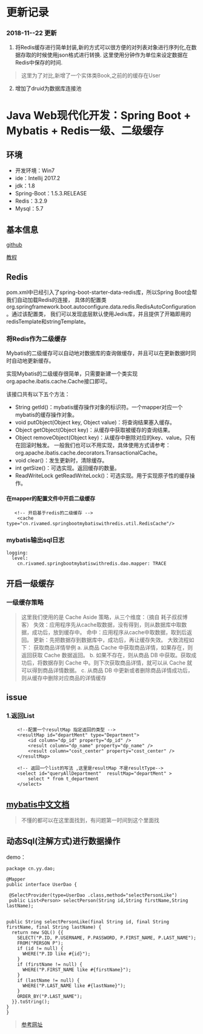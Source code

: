 # 更新记录

### 2018-11--22 更新
1. 将Redis缓存进行简单封装,新的方式可以很方便的对列表对象进行序列化,在数据存取的时候使用json格式进行转换.
这里使用分钟作为单位来设定数据在Redis中保存的时间.     
 > 这里为了对比,新增了一个实体类Book,之前的的缓存在User            
2. 增加了druid为数据库连接池     
# Java Web现代化开发：Spring Boot + Mybatis + Redis一级、二级缓存
## 环境
+ 开发环境：Win7
+ ide：Intellij 2017.2
+ jdk：1.8
+ Spring-Boot：1.5.3.RELEASE
+ Redis：3.2.9
+ Mysql：5.7
## 基本信息
[github](https://github.com/Lovelcp/spring-boot-mybatis-with-redis/tree/master)  

[教程](https://juejin.im/post/592c08292f301e006c60cae2)


## Redis
pom.xml中已经引入了spring-boot-starter-data-redis库，所以Spring Boot会帮我们自动加载Redis的连接，
具体的配置类org.springframework.boot.autoconfigure.data.redis.RedisAutoConfiguration。通过该配置类，
我们可以发现底层默认使用Jedis库，并且提供了开箱即用的redisTemplate和stringTemplate。

### 将Redis作为二级缓存
Mybatis的二级缓存可以自动地对数据库的查询做缓存，并且可以在更新数据时同时自动地更新缓存。

实现Mybatis的二级缓存很简单，只需要新建一个类实现org.apache.ibatis.cache.Cache接口即可。

该接口共有以下五个方法：

+ String getId()：mybatis缓存操作对象的标识符。一个mapper对应一个mybatis的缓存操作对象。
+ void putObject(Object key, Object value)：将查询结果塞入缓存。
+ Object getObject(Object key)：从缓存中获取被缓存的查询结果。
+ Object removeObject(Object key)：从缓存中删除对应的key、value。只有在回滚时触发。
一般我们也可以不用实现，具体使用方式请参考：org.apache.ibatis.cache.decorators.TransactionalCache。
+ void clear()：发生更新时，清除缓存。
+ int getSize()：可选实现。返回缓存的数量。
+ ReadWriteLock getReadWriteLock()：可选实现。用于实现原子性的缓存操作。

#### 在mapper的配置文件中开启二级缓存
````
   <!-- 开启基于redis的二级缓存 -->
    <cache type="cn.rivamed.springbootmybatiswithredis.util.RedisCache"/>
````
### mybatis输出sql日志
````
logging:
  level:
    cn.rivamed.springbootmybatiswithredis.dao.mapper: TRACE
````
## 开启一级缓存
### 一级缓存策略
> 这里我们使用的是 Cache Aside 策略，从三个维度：（摘自 耗子叔叔博客）
  失效：应用程序先从cache取数据，没有得到，则从数据库中取数据，成功后，放到缓存中。
  命中：应用程序从cache中取数据，取到后返回。
  更新：先把数据存到数据库中，成功后，再让缓存失效。
  大致流程如下：
  获取商品详情举例
  a. 从商品 Cache 中获取商品详情，如果存在，则返回获取 Cache 数据返回。
  b. 如果不存在，则从商品 DB 中获取。获取成功后，将数据存到 Cache 中。则下次获取商品详情，就可以从 Cache 就可以得到商品详情数据。
  c. 从商品 DB 中更新或者删除商品详情成功后，则从缓存中删除对应商品的详情缓存
## issue
### 1.返回List
````
    <!--配置一个resultMap 指定返回的类型 -->
    <resultMap id="departMent" type="Department">
        <id column="dp_id" property="dp_id" />
        <result column="dp_name" property="dp_name" />
        <result column="cost_center" property="cost_center" />
    </resultMap>

    <!-- 返回一个list的写法 ,这里是resultMap 不是resultType-->
    <select id="queryAllDepartment"  resultMap="departMent" >
        select * from t_department
    </select>
````      

## [mybatis中文文档](http://www.mybatis.org/mybatis-3/zh/sqlmap-xml.html#select)
> 不懂的都可以在这里面找到，有问题第一时间到这个里面找
## 动态Sql(注解方式)进行数据操作
demo：
````
package cn.yy.dao;

@Mapper
public interface UserDao {

 @SelectProvider(type=UserDao .class,method="selectPersonLike")
 public List<Person> selectPerson(String id,String firstName,String lastName);


public String selectPersonLike(final String id, final String firstName, final String lastName) {
  return new SQL() {{
    SELECT("P.ID, P.USERNAME, P.PASSWORD, P.FIRST_NAME, P.LAST_NAME");
    FROM("PERSON P");
    if (id != null) {
      WHERE("P.ID like #{id}");
    }
    if (firstName != null) {
      WHERE("P.FIRST_NAME like #{firstName}");
    }
    if (lastName != null) {
      WHERE("P.LAST_NAME like #{lastName}");
    }
    ORDER_BY("P.LAST_NAME");
  }}.toString();
}
}
````
>[参考网址](https://my.oschina.net/u/3637243/blog/1510618)